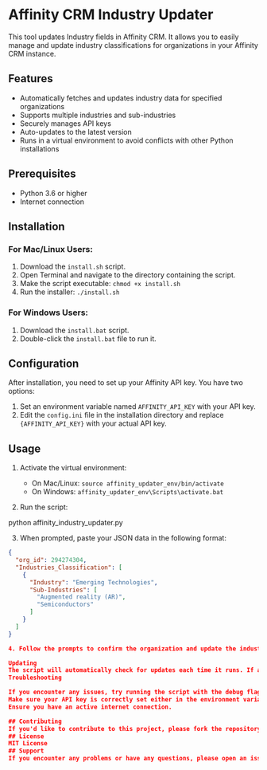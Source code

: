 # Affinity CRM Industry Updater

This tool updates Industry fields in Affinity CRM. It allows you to easily manage and update industry classifications for organizations in your Affinity CRM instance.

## Features

- Automatically fetches and updates industry data for specified organizations
- Supports multiple industries and sub-industries
- Securely manages API keys
- Auto-updates to the latest version
- Runs in a virtual environment to avoid conflicts with other Python installations

## Prerequisites

- Python 3.6 or higher
- Internet connection

## Installation

### For Mac/Linux Users:

1. Download the `install.sh` script.
2. Open Terminal and navigate to the directory containing the script.
3. Make the script executable: `chmod +x install.sh`
4. Run the installer: `./install.sh`

### For Windows Users:

1. Download the `install.bat` script.
2. Double-click the `install.bat` file to run it.

## Configuration

After installation, you need to set up your Affinity API key. You have two options:

1. Set an environment variable named `AFFINITY_API_KEY` with your API key.
2. Edit the `config.ini` file in the installation directory and replace `{AFFINITY_API_KEY}` with your actual API key.

## Usage

1. Activate the virtual environment:
   - On Mac/Linux: `source affinity_updater_env/bin/activate`
   - On Windows: `affinity_updater_env\Scripts\activate.bat`

2. Run the script:

python affinity_industry_updater.py

3. When prompted, paste your JSON data in the following format:
```json
{
  "org_id": 294274304,
  "Industries_Classification": [
    {
      "Industry": "Emerging Technologies",
      "Sub-Industries": [
        "Augmented reality (AR)",
        "Semiconductors"
      ]
    }
  ]
}

4. Follow the prompts to confirm the organization and update the industry data.

Updating
The script will automatically check for updates each time it runs. If a new version is available, it will download and install it automatically.
Troubleshooting

If you encounter any issues, try running the script with the debug flag: python affinity_industry_updater.py -d
Make sure your API key is correctly set either in the environment variable or in the config.ini file.
Ensure you have an active internet connection.

## Contributing
If you'd like to contribute to this project, please fork the repository and submit a pull request.
## License
MIT License
## Support
If you encounter any problems or have any questions, please open an issue in the GitHub repository.
